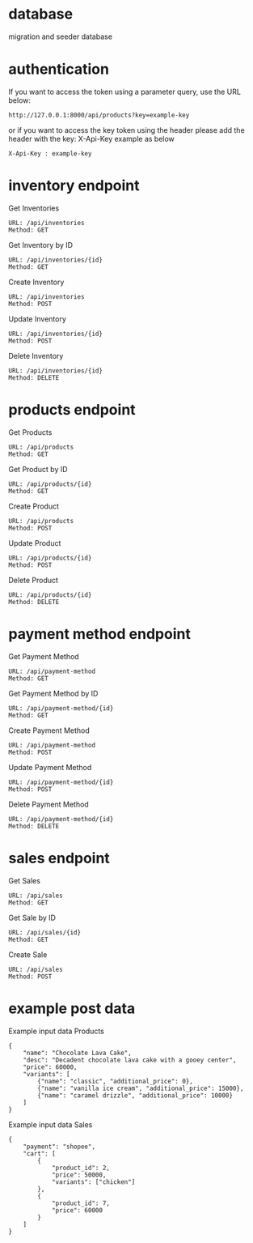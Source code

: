 # database

migration and seeder database

# authentication

If you want to access the token using a parameter query, use the URL below:

```
http://127.0.0.1:8000/api/products?key=example-key
```

or if you want to access the key token using the header please add the header with the key: X-Api-Key example as below

```
X-Api-Key : example-key
```

# inventory endpoint

Get Inventories

```
URL: /api/inventories
Method: GET
```

Get Inventory by ID

```
URL: /api/inventories/{id}
Method: GET
```

Create Inventory

```
URL: /api/inventories
Method: POST
```

Update Inventory

```
URL: /api/inventories/{id}
Method: POST
```

Delete Inventory

```
URL: /api/inventories/{id}
Method: DELETE
```

# products endpoint

Get Products

```
URL: /api/products
Method: GET
```

Get Product by ID

```
URL: /api/products/{id}
Method: GET
```

Create Product

```
URL: /api/products
Method: POST
```

Update Product

```
URL: /api/products/{id}
Method: POST
```

Delete Product

```
URL: /api/products/{id}
Method: DELETE
```

# payment method endpoint

Get Payment Method

```
URL: /api/payment-method
Method: GET
```

Get Payment Method by ID

```
URL: /api/payment-method/{id}
Method: GET
```

Create Payment Method

```
URL: /api/payment-method
Method: POST
```

Update Payment Method

```
URL: /api/payment-method/{id}
Method: POST
```

Delete Payment Method

```
URL: /api/payment-method/{id}
Method: DELETE
```

# sales endpoint

Get Sales

```
URL: /api/sales
Method: GET
```

Get Sale by ID

```
URL: /api/sales/{id}
Method: GET
```

Create Sale

```
URL: /api/sales
Method: POST
```

# example post data

Example input data Products

```
{
    "name": "Chocolate Lava Cake",
    "desc": "Decadent chocolate lava cake with a gooey center",
    "price": 60000,
    "variants": [
        {"name": "classic", "additional_price": 0},
        {"name": "vanilla ice cream", "additional_price": 15000},
        {"name": "caramel drizzle", "additional_price": 10000}
    ]
}
```

Example input data Sales

```
{
    "payment": "shopee",
    "cart": [
        {
            "product_id": 2,
            "price": 50000,
            "variants": ["chicken"]
        },
        {
            "product_id": 7,
            "price": 60000
        }
    ]
}
```
